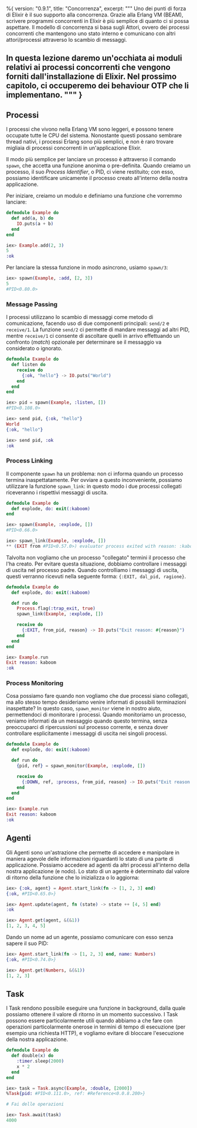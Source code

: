 %{
  version: "0.9.1",
  title: "Concorrenza",
  excerpt: """
  Uno dei punti di forza di Elixir è il suo supporto alla concorrenza. Grazie alla Erlang VM (BEAM), scrivere programmi concorrenti in Elixir è più semplice di quanto ci si possa aspettare. Il modello di concorrenza si basa sugli Attori, ovvero dei processi concorrenti che mantengono uno stato interno e comunicano con altri attori/processi attraverso lo scambio di messaggi.

  In questa lezione daremo un'occhiata ai moduli relativi ai processi concorrenti che vengono forniti dall'installazione di Elixir. Nel prossimo capitolo, ci occuperemo dei behaviour OTP che li implementano.
  """
}
---

## Processi

I processi che vivono nella Erlang VM sono leggeri, e possono tenere occupate tutte le CPU del sistema. Nonostante questi possano sembrare thread nativi, i processi Erlang sono più semplici, e non è raro trovare migliaia di processi concorrenti in un'applicazione Elixir.

Il modo più semplice per lanciare un processo è attraverso il comando `spawn`, che accetta una funzione anonima o pre-definita. Quando creiamo un processo, il suo _Process Identifier_, o PID, ci viene restituito; con esso, possiamo identificare unicamente il processo creato all'interno della nostra applicazione.

Per iniziare, creiamo un modulo e definiamo una funzione che vorremmo lanciare:

```elixir
defmodule Example do
  def add(a, b) do
    IO.puts(a + b)
  end
end

iex> Example.add(2, 3)
5
:ok
```

Per lanciare la stessa funzione in modo asincrono, usiamo `spawn/3`:

```elixir
iex> spawn(Example, :add, [2, 3])
5
#PID<0.80.0>
```

### Message Passing

I processi utilizzano lo scambio di messaggi come metodo di comunicazione, facendo uso di due componenti principali: `send/2` e `receive/1`.  La funzione `send/2` ci permette di mandare messaggi ad altri PID, mentre `receive/1` ci consente di ascoltare quelli in arrivo effettuando un confronto (_match_) opzionale per determinare se il messaggio va considerato o ignorato.

```elixir
defmodule Example do
  def listen do
    receive do
      {:ok, "hello"} -> IO.puts("World")
    end
  end
end

iex> pid = spawn(Example, :listen, [])
#PID<0.108.0>

iex> send pid, {:ok, "hello"}
World
{:ok, "hello"}

iex> send pid, :ok
:ok
```

### Process Linking

Il componente `spawn` ha un problema: non ci informa quando un processo termina inaspettatamente. Per ovviare a questo inconveniente, possiamo utilizzare la funzione `spawn_link`: in questo modo i due processi collegati riceveranno i rispettivi messaggi di uscita.

```elixir
defmodule Example do
  def explode, do: exit(:kaboom)
end

iex> spawn(Example, :explode, [])
#PID<0.66.0>

iex> spawn_link(Example, :explode, [])
** (EXIT from #PID<0.57.0>) evaluator process exited with reason: :kaboom
```

Talvolta non vogliamo che un processo "collegato" termini il processo che l'ha creato. Per evitare questa situazione, dobbiamo controllare i messaggi di uscita nel processo padre. Quando controlliamo i messaggi di uscita, questi verranno ricevuti nella seguente forma: `{:EXIT, dal_pid, ragione}`.

```elixir
defmodule Example do
  def explode, do: exit(:kaboom)

  def run do
    Process.flag(:trap_exit, true)
    spawn_link(Example, :explode, [])

    receive do
      {:EXIT, from_pid, reason} -> IO.puts("Exit reason: #{reason}")
    end
  end
end

iex> Example.run
Exit reason: kaboom
:ok
```

### Process Monitoring

Cosa possiamo fare quando non vogliamo che due processi siano collegati, ma allo stesso tempo desideriamo venire informati di possibili terminazioni inaspettate? In questo caso, `spawn_monitor` viene in nostro aiuto, permettendoci di monitorare i processi. Quando monitoriamo un processo, veniamo informati da un messaggio quando questo termina, senza preoccuparci di ripercussioni sul processo corrente, e senza dover controllare esplicitamente i messaggi di uscita nei singoli processi.

```elixir
defmodule Example do
  def explode, do: exit(:kaboom)

  def run do
    {pid, ref} = spawn_monitor(Example, :explode, [])

    receive do
      {:DOWN, ref, :process, from_pid, reason} -> IO.puts("Exit reason: #{reason}")
    end
  end
end

iex> Example.run
Exit reason: kaboom
:ok
```

## Agenti

Gli Agenti sono un'astrazione che permette di accedere e manipolare in maniera agevole delle informazioni riguardanti lo stato di una parte di applicazione. Possiamo accedere ad agenti da altri processi all'interno della nostra applicazione (e nodo). Lo stato di un agente è determinato dal valore di ritorno della funzione che lo inizializza o lo aggiorna:

```elixir
iex> {:ok, agent} = Agent.start_link(fn -> [1, 2, 3] end)
{:ok, #PID<0.65.0>}

iex> Agent.update(agent, fn (state) -> state ++ [4, 5] end)
:ok

iex> Agent.get(agent, &(&1))
[1, 2, 3, 4, 5]
```

Dando un nome ad un agente, possiamo comunicare con esso senza sapere il suo PID:

```elixir
iex> Agent.start_link(fn -> [1, 2, 3] end, name: Numbers)
{:ok, #PID<0.74.0>}

iex> Agent.get(Numbers, &(&1))
[1, 2, 3]
```

## Task

I Task rendono possibile eseguire una funzione in background, dalla quale possiamo ottenere il valore di ritorno in un momento successivo. I Task possono essere particolarmente utili quando abbiamo a che fare con operazioni particolarmente onerose in termini di tempo di esecuzione (per esempio una richiesta HTTP), e vogliamo evitare di bloccare l'esecuzione della nostra applicazione.

```elixir
defmodule Example do
  def double(x) do
    :timer.sleep(2000)
    x * 2
  end
end

iex> task = Task.async(Example, :double, [2000])
%Task{pid: #PID<0.111.0>, ref: #Reference<0.0.8.200>}

# Fai delle operazioni

iex> Task.await(task)
4000
```
